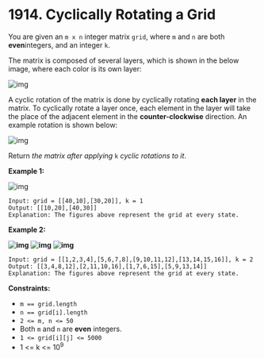 # 1914. Cyclically Rotating a Grid

You are given an `m x n` integer matrix `grid`, where `m` and `n` are both **even**integers, and an integer `k`.

The matrix is composed of several layers, which is shown in the below image, where each color is its own layer:

![img](https://assets.leetcode.com/uploads/2021/06/10/ringofgrid.png)

A cyclic rotation of the matrix is done by cyclically rotating **each layer** in the matrix. To cyclically rotate a layer once, each element in the layer will take the place of the adjacent element in the **counter-clockwise** direction. An example rotation is shown below:

![img](https://assets.leetcode.com/uploads/2021/06/22/explanation_grid.jpg)

Return *the matrix after applying* `k` *cyclic rotations to it*.

 

**Example 1:**

![img](https://assets.leetcode.com/uploads/2021/06/19/rod2.png)

```
Input: grid = [[40,10],[30,20]], k = 1
Output: [[10,20],[40,30]]
Explanation: The figures above represent the grid at every state.
```

**Example 2:**

**![img](https://assets.leetcode.com/uploads/2021/06/10/ringofgrid5.png)** **![img](https://assets.leetcode.com/uploads/2021/06/10/ringofgrid6.png)** **![img](https://assets.leetcode.com/uploads/2021/06/10/ringofgrid7.png)**

```
Input: grid = [[1,2,3,4],[5,6,7,8],[9,10,11,12],[13,14,15,16]], k = 2
Output: [[3,4,8,12],[2,11,10,16],[1,7,6,15],[5,9,13,14]]
Explanation: The figures above represent the grid at every state.
```

 

**Constraints:**

- `m == grid.length`
- `n == grid[i].length`
- `2 <= m, n <= 50`
- Both `m` and `n` are **even** integers.
- `1 <= grid[i][j] <= 5000`
- 1 <= k <= 10<sup>9</sup>